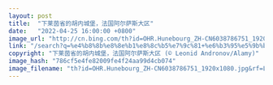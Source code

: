 ```yaml
---
layout: post
title:  "下莱茵省的胡内城堡，法国阿尔萨斯大区"
date:   "2022-04-25 16:00:00 +0800"
image_url: "http://cn.bing.com/th?id=OHR.Hunebourg_ZH-CN6038786751_1920x1080.jpg&rf=LaDigue_1920x1080.jpg&pid=hp"
link: "/search?q=%e4%b8%8b%e8%8e%b1%e8%8c%b5%e7%9c%81+%e6%b3%95%e5%9b%bd&form=hpcapt&mkt=zh-cn"
copyright: "下莱茵省的胡内城堡，法国阿尔萨斯大区 (© Leonid Andronov/Alamy)"
image_hash: "786cf5e4fe82009fe4f24aa99d4cb074"
image_filename: "th?id=OHR.Hunebourg_ZH-CN6038786751_1920x1080.jpg&rf=LaDigue_1920x1080.jpg&pid=hp"
---
```

